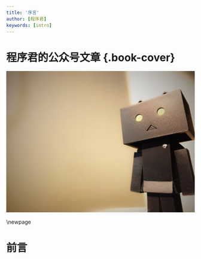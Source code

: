 ```yaml
---
title: '序言'
author: [程序君]
keywords: [intro]
---
```


<style scoped>

.book-cover h1 {
  font-size: 48px;
  text-align: center;
  padding: 60px;
}


</style>

# 程序君的公众号文章 {.book-cover}

![](cover.jpg)

\newpage

# 前言
